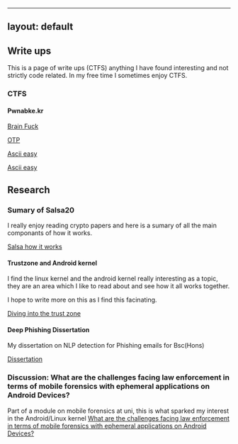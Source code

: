
---
layout: default
---

## Write ups

This is a page of write ups (CTFS) anything I have found interesting and not strictly code related. In my free time I sometimes enjoy CTFS. 

### CTFS 

#### Pwnabke.kr 

[Brain Fuck](https://github.com/HBLocker/Pwnablekr/blob/main/BrainFuck.md)

[OTP](https://github.com/HBLocker/Pwnablekr/blob/main/OTP.md)

[Ascii easy](https://github.com/HBLocker/Pwnablekr/blob/main/ascii_easy.md)

[Ascii easy](https://github.com/HBLocker/Pwnablekr/blob/main/rootkit.md)


## Research 



### Sumary of Salsa20
I really enjoy reading crypto papers and here is a sumary of all the main componants of how it works.

[Salsa how it works ](https://github.com/HBLocker/Salsa-ChaCha/blob/main/SalsaWriteUp.md)


#### Trustzone and Android kernel 
I find the linux kernel and the android kernel really interesting as a topic, they are an area which I like to read about and see how it all works together. 

I hope to write more on this as I find this facinating.

[Diving into the trust zone ](https://github.com/HBLocker/Diving-into-the-Trust-Zone)


#### Deep Phishing Dissertation
My dissertation on NLP detection for Phishing emails for Bsc(Hons)

[Dissertation](https://github.com/HBLocker/NLP-Phish-Dissertation-)



### Discussion: What are the challenges facing law enforcement in terms of mobile forensics with ephemeral applications on Android Devices?
Part of a module on mobile forensics at uni, this is what sparked my interest in the Android/Linux kernel
[What are the challenges facing law enforcement in terms of mobile forensics with ephemeral applications on Android Devices? ](https://www.dropbox.com/s/27iouu8lwkcocfg/Discussion_%20What%20are%20the%20challenges%20facing%20law%20enforcement%20in%20terms%20of%20mobile%20forensics%20with%20ephemeral%20applications%20on%20Android%20Devices_.pdf?dl=0)




